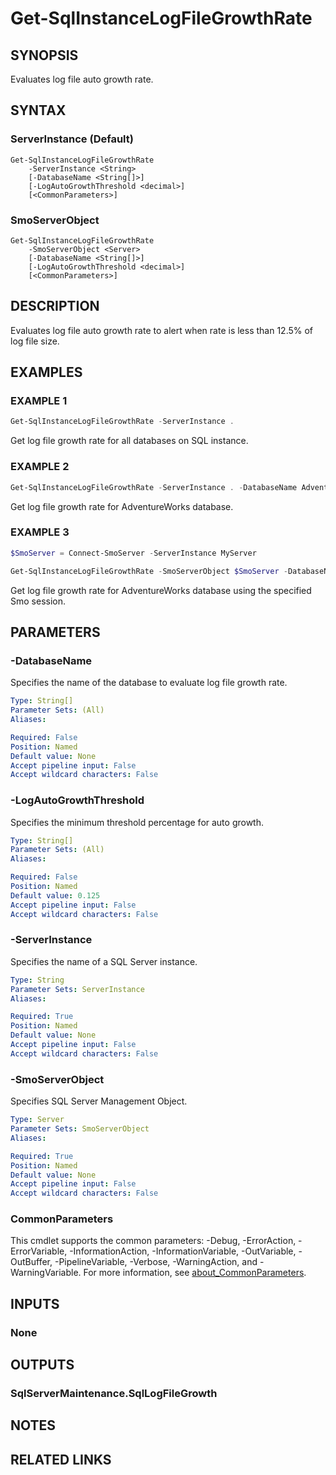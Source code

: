 ﻿---
external help file: SqlServerMaintenance-help.xml
Module Name: SqlServerMaintenance
online version:
schema: 2.0.0
---

# Get-SqlInstanceLogFileGrowthRate

## SYNOPSIS
Evaluates log file auto growth rate.

## SYNTAX

### ServerInstance (Default)
```
Get-SqlInstanceLogFileGrowthRate
	-ServerInstance <String>
	[-DatabaseName <String[]>]
	[-LogAutoGrowthThreshold <decimal>]
	[<CommonParameters>]
```

### SmoServerObject
```
Get-SqlInstanceLogFileGrowthRate
	-SmoServerObject <Server>
	[-DatabaseName <String[]>]
	[-LogAutoGrowthThreshold <decimal>]
	[<CommonParameters>]
```

## DESCRIPTION
Evaluates log file auto growth rate to alert when rate is less than 12.5% of log file size.

## EXAMPLES

### EXAMPLE 1
```powershell
Get-SqlInstanceLogFileGrowthRate -ServerInstance .
```

Get log file growth rate for all databases on SQL instance.

### EXAMPLE 2
```powershell
Get-SqlInstanceLogFileGrowthRate -ServerInstance . -DatabaseName AdventureWorks
```

Get log file growth rate for AdventureWorks database.

### EXAMPLE 3
```powershell
$SmoServer = Connect-SmoServer -ServerInstance MyServer

Get-SqlInstanceLogFileGrowthRate -SmoServerObject $SmoServer -DatabaseName AdventureWorks
```

Get log file growth rate for AdventureWorks database using the specified Smo session.

## PARAMETERS

### -DatabaseName
Specifies the name of the database to evaluate log file growth rate.

```yaml
Type: String[]
Parameter Sets: (All)
Aliases:

Required: False
Position: Named
Default value: None
Accept pipeline input: False
Accept wildcard characters: False
```

### -LogAutoGrowthThreshold
Specifies the minimum threshold percentage for auto growth.

```yaml
Type: String[]
Parameter Sets: (All)
Aliases:

Required: False
Position: Named
Default value: 0.125
Accept pipeline input: False
Accept wildcard characters: False
```

### -ServerInstance
Specifies the name of a SQL Server instance.

```yaml
Type: String
Parameter Sets: ServerInstance
Aliases:

Required: True
Position: Named
Default value: None
Accept pipeline input: False
Accept wildcard characters: False
```

### -SmoServerObject
Specifies SQL Server Management Object.

```yaml
Type: Server
Parameter Sets: SmoServerObject
Aliases:

Required: True
Position: Named
Default value: None
Accept pipeline input: False
Accept wildcard characters: False
```

### CommonParameters
This cmdlet supports the common parameters: -Debug, -ErrorAction, -ErrorVariable, -InformationAction, -InformationVariable, -OutVariable, -OutBuffer, -PipelineVariable, -Verbose, -WarningAction, and -WarningVariable. For more information, see [about_CommonParameters](http://go.microsoft.com/fwlink/?LinkID=113216).

## INPUTS

### None

## OUTPUTS

### SqlServerMaintenance.SqlLogFileGrowth

## NOTES

## RELATED LINKS
